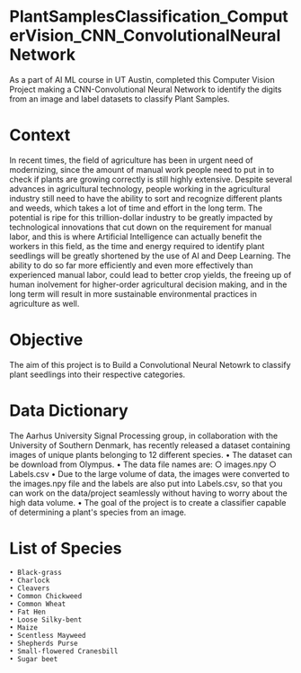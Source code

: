 # PlantSamplesClassification_ComputerVision_CNN_ConvolutionalNeuralNetwork
As a part of AI ML course in UT Austin, completed this Computer Vision Project making a CNN-Convolutional Neural Network to identify the digits from an image and label datasets to classify Plant Samples.

# Context
In recent times, the field of agriculture has been in urgent need of modernizing, since the amount of manual work people need to put in to check if plants are growing correctly is still highly extensive. Despite several advances in agricultural technology, people working in the agricultural industry still need to have the ability to sort and recognize different plants and weeds, which takes a lot of time and effort in the long term. The potential is ripe for this trillion-dollar industry to be greatly impacted by technological innovations that cut down on the requirement for manual labor, and this is where Artificial Intelligence can actually benefit the workers in this field, as the time and energy required to identify plant seedlings will be greatly shortened by the use of AI and Deep Learning. The ability to do so far more efficiently and even more effectively than experienced manual labor, could lead to better crop yields, the freeing up of human inolvement for higher-order agricultural decision making, and in the long term will result in more sustainable environmental practices in agriculture as well.

# Objective
The aim of this project is to Build a Convolutional Neural Netowrk to classify plant seedlings into their respective categories.

# Data Dictionary
The Aarhus University Signal Processing group, in collaboration with the University of Southern Denmark, has recently released a dataset containing images of unique plants belonging to 12 different species.
	• The dataset can be download from Olympus.
	• The data file names are:
		○ images.npy
		○ Labels.csv
	• Due to the large volume of data, the images were converted to the images.npy file and the labels are also put into Labels.csv, so that you can work on the data/project seamlessly without having to worry about the high data volume.
	• The goal of the project is to create a classifier capable of determining a plant's species from an image.
	
# List of Species
	• Black-grass
	• Charlock
	• Cleavers
	• Common Chickweed
	• Common Wheat
	• Fat Hen
	• Loose Silky-bent
	• Maize
	• Scentless Mayweed
	• Shepherds Purse
	• Small-flowered Cranesbill
	• Sugar beet
